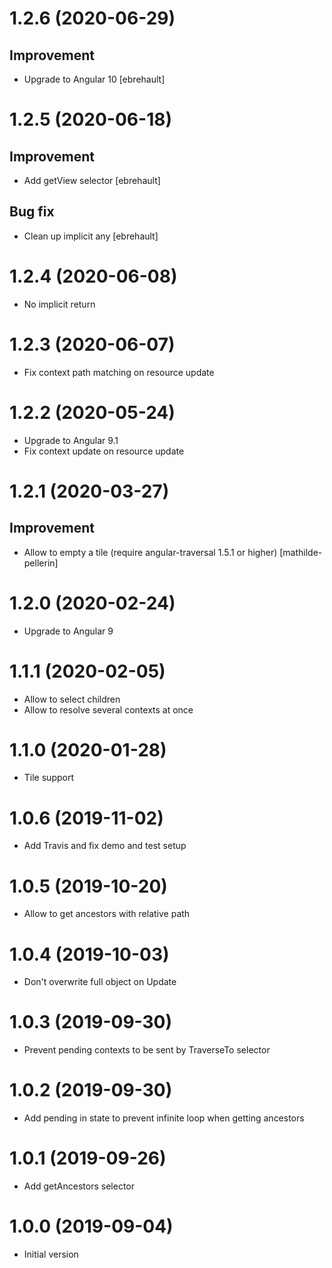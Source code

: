 # 1.2.6 (2020-06-29)

## Improvement
- Upgrade to Angular 10 [ebrehault]

# 1.2.5 (2020-06-18)

## Improvement
- Add getView selector [ebrehault]

## Bug fix
- Clean up implicit any [ebrehault]

# 1.2.4 (2020-06-08)

- No implicit return

# 1.2.3 (2020-06-07)

- Fix context path matching on resource update 

# 1.2.2 (2020-05-24)

- Upgrade to Angular 9.1
- Fix context update on resource update 

# 1.2.1 (2020-03-27)

## Improvement

- Allow to empty a tile (require angular-traversal 1.5.1 or higher) [mathilde-pellerin]

# 1.2.0 (2020-02-24)

- Upgrade to Angular 9

# 1.1.1 (2020-02-05)

- Allow to select children
- Allow to resolve several contexts at once

# 1.1.0 (2020-01-28)

- Tile support

# 1.0.6 (2019-11-02)

- Add Travis and fix demo and test setup

# 1.0.5 (2019-10-20)

- Allow to get ancestors with relative path

# 1.0.4 (2019-10-03)

- Don't overwrite full object on Update

# 1.0.3 (2019-09-30)

- Prevent pending contexts to be sent by TraverseTo selector

# 1.0.2 (2019-09-30)

- Add pending in state to prevent infinite loop when getting ancestors

# 1.0.1 (2019-09-26)

- Add getAncestors selector

# 1.0.0 (2019-09-04)

- Initial version
